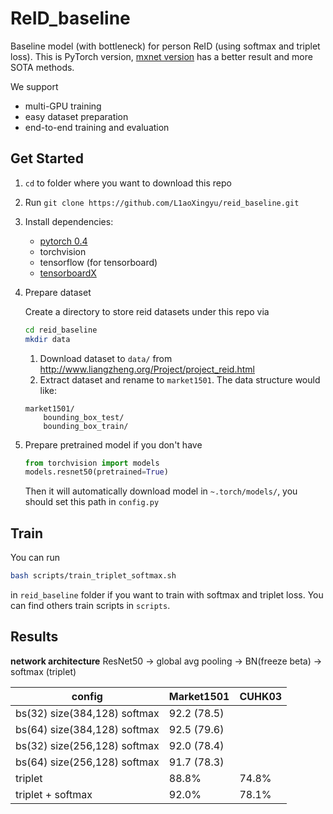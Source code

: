 # ReID_baseline
Baseline model (with bottleneck) for person ReID (using softmax and triplet loss). This is PyTorch version, [mxnet version](https://github.com/L1aoXingyu/reid_baseline_gluon) has a better result and more SOTA methods.

We support
- multi-GPU training
- easy dataset preparation
- end-to-end training and evaluation

## Get Started
1. `cd` to folder where you want to download this repo
2. Run `git clone https://github.com/L1aoXingyu/reid_baseline.git`
3. Install dependencies:
    - [pytorch 0.4](https://pytorch.org/)
    - torchvision
    - tensorflow (for tensorboard)
    - [tensorboardX](https://github.com/lanpa/tensorboardX)
4. Prepare dataset
    
    Create a directory to store reid datasets under this repo via
    ```bash
    cd reid_baseline
    mkdir data
    ```
    1. Download dataset to `data/` from http://www.liangzheng.org/Project/project_reid.html
    2. Extract dataset and rename to `market1501`. The data structure would like:
    ```
    market1501/
        bounding_box_test/
        bounding_box_train/
    ```
5. Prepare pretrained model if you don't have
    ```python
    from torchvision import models
    models.resnet50(pretrained=True)
    ```
    Then it will automatically download model in `~.torch/models/`, you should set this path in `config.py`

## Train
You can run 
```bash
bash scripts/train_triplet_softmax.sh
```
in `reid_baseline` folder if you want to train with softmax and triplet loss. You can find others train scripts in `scripts`.

## Results

**network architecture**
ResNet50 -> global avg pooling -> BN(freeze beta) -> softmax (triplet)

| config | Market1501 | CUHK03 |
| --- | --| ---|
| bs(32) size(384,128) softmax | 92.2 (78.5) |  |
| bs(64) size(384,128) softmax | 92.5 (79.6) | |
| bs(32) size(256,128) softmax | 92.0 (78.4) | |
| bs(64) size(256,128) softmax | 91.7 (78.3) | |
| triplet | 88.8% | 74.8% |
|triplet + softmax | 92.0% | 78.1% |


